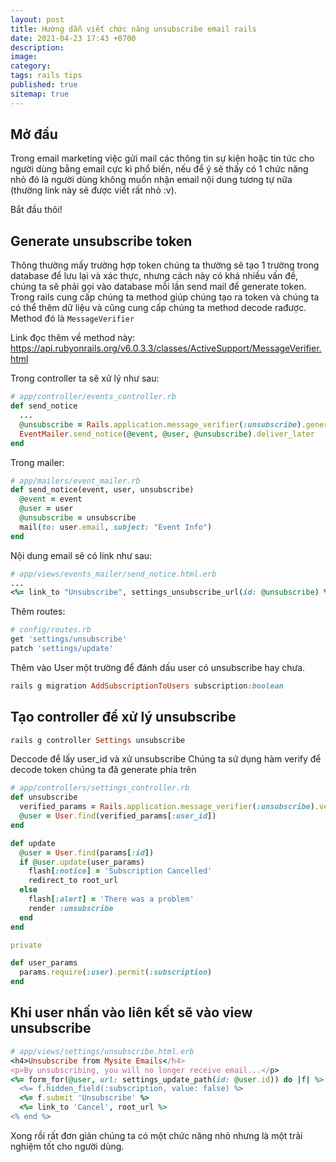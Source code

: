 ```yaml
---
layout: post
title: Hướng dẫn viết chức năng unsubscribe email rails
date: 2021-04-23 17:43 +0700
description:
image:
category:
tags: rails tips
published: true
sitemap: true
---
```


## Mở đầu

Trong email marketing việc gửi mail các thông tin sự kiện hoặc tin tức cho người dùng bằng email cực kì phổ biến,
nếu để ý sẽ thấy có 1 chức năng nhỏ đó là người dùng không muốn nhận email nội
dung tương tự nữa (thường link này
sẽ được viết rất nhỏ :v).

Bắt đầu thôi!

## Generate unsubscribe token

Thông thường mấy trường hợp token chúng ta thường sẽ tạo 1 trường trong database để lưu lại và xác thực, nhưng
cách này có khá nhiều vấn đề, chúng ta sẽ phải gọi vào database mỗi lần send
mail để generate token. Trong rails cung cấp chúng ta method giúp chúng tạo ra
token và chúng ta có thể thêm dữ liệu và cũng cung cấp chúng ta method decode rađược. Method đó là `MessageVerifier`

Link đọc thêm về method này: https://api.rubyonrails.org/v6.0.3.3/classes/ActiveSupport/MessageVerifier.html

Trong controller ta sẽ xử lý như sau:
```ruby
# app/controller/events_controller.rb
def send_notice
  ...
  @unsubscribe = Rails.application.message_verifier(:unsubscribe).generate(user_id: @user.id)
  EventMailer.send_notice(@event, @user, @unsubscribe).deliver_later
end
```

Trong mailer:

```ruby
# app/mailers/event_mailer.rb
def send_notice(event, user, unsubscribe)
  @event = event
  @user = user
  @unsubscribe = unsubscribe
  mail(to: user.email, subject: "Event Info")
end
```
Nội dung email sẽ có link như sau:

```ruby
# app/views/events_mailer/send_notice.html.erb
...
<%= link_to "Unsubscribe", settings_unsubscribe_url(id: @unsubscribe) %>.
```


Thêm routes:

```ruby
# config/routes.rb
get 'settings/unsubscribe'
patch 'settings/update'
```

Thêm vào User một trường để đánh dấu user có unsubscribe hay chưa.

```ruby
rails g migration AddSubscriptionToUsers subscription:boolean
```

## Tạo controller để xử lý unsubscribe

```ruby
rails g controller Settings unsubscribe
```

Deccode để lấy user_id và xử unsubscribe
Chúng ta sử dụng hàm verify để decode token chúng ta đã generate phía trên

```ruby
# app/controllers/settings_controller.rb
def unsubscribe
  verified_params = Rails.application.message_verifier(:unsubscribe).verify(params[:id])
  @user = User.find(verified_params[:user_id])
end

def update
  @user = User.find(params[:id])
  if @user.update(user_params)
    flash[:notice] = 'Subscription Cancelled'
    redirect_to root_url
  else
    flash[:alert] = 'There was a problem'
    render :unsubscribe
  end
end

private

def user_params
  params.require(:user).permit(:subscription)
end
```

## Khi user nhấn vào liên kết sẽ vào view unsubscribe

```ruby
# app/views/settings/unsubscribe.html.erb
<h4>Unsubscribe from Mysite Emails</h4>
<p>By unsubscribing, you will no longer receive email...</p>
<%= form_for(@user, url: settings_update_path(id: @user.id)) do |f| %>
  <%= f.hidden_field(:subscription, value: false) %>
  <%= f.submit 'Unsubscribe' %>
  <%= link_to 'Cancel', root_url %>
<% end %>
```

Xong rồi rất đơn giản chúng ta có một chức năng nhỏ nhưng là một trải nghiệm tốt cho người dùng.
